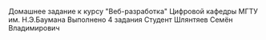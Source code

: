 Домашнее задание к курсу "Веб-разработка" Цифровой кафедры МГТУ им. Н.Э.Баумана
Выполнено 4 задания
Студент Шлянтяев Семён Владимирович
